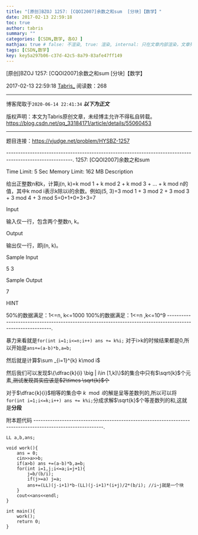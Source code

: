 ```yaml
---
title: "[原创]BZOJ 1257: [CQOI2007]余数之和sum  [分块]【数学】"
date: 2017-02-13 22:59:18
toc: true
author: tabris
summary: ""
categories: [CSDN,数学, 各OJ ]
mathjax: true # false: 不渲染, true: 渲染, internal: 只在文章内部渲染，文章列表中不渲染
tags: [CSDN,数学]
key: key5a297b06-c37d-42c5-8a79-83afe47ff149
---
```


[原创]BZOJ 1257: [CQOI2007]余数之和sum  [分块]【数学】

2017-02-13 22:59:18  [Tabris_](https://me.csdn.net/qq_33184171) 阅读数：268

---

博客爬取于`2020-06-14 22:41:34`
***以下为正文***

版权声明：本文为Tabris原创文章，未经博主允许不得私自转载。
https://blog.csdn.net/qq_33184171/article/details/55060453

<!-- more -->

---

题目连接：https://vjudge.net/problem/HYSBZ-1257

----------------------------------------------------------------------------------------------------------.
1257: [CQOI2007]余数之和sum

Time Limit: 5 Sec  Memory Limit: 162 MB
Description

给出正整数n和k，计算j(n, k)=k mod 1 + k mod 2 + k mod 3 + … + k mod n的值，其中k mod i表示k除以i的余数。例如j(5, 3)=3 mod 1 + 3 mod 2 + 3 mod 3 + 3 mod 4 + 3 mod 5=0+1+0+3+3=7

Input

输入仅一行，包含两个整数n, k。

Output

输出仅一行，即j(n, k)。

Sample Input

5 3

Sample Output

7

HINT

50%的数据满足：1<=n, k<=1000 
100%的数据满足：1<=n ,k<=10^9
-----------------------------------------------------------------------------------------------------------.


暴力来看就是`for(int i=1;i<=n;i++) ans += k%i;`
对于i>k的时候结果都是0,所以开始是`ans+=(a-b)*b,a=b;`

然后就是计算$\sum _{i=1}^{k} k\mod i$

然后我们可以发现$\{\dfrac{k}{i} \big | i\in [1,k]\}$的集合中只有$\sqrt{k}$个元素,~~测试发现其实应该是$2\times \sqrt{k}$个~~

对于$\dfrac{k}{i}$相等的集合中 $k\mod i$的解是呈等差数列的,所以可以将`for(int i=1;i<=k;i++) ans += k%i;`分成求解$\sqrt{k}$个等差数列的和,这就是**分段**


附本题代码
-----------------------------------------------------------------------------------------------------------.
```
LL a,b,ans;

void work(){
    ans = 0;
    cin>>a>>b;
    if(a>b) ans +=(a-b)*b,a=b;
    for(int i=1,j;i<=a;i=j+1){
        j=b/(b/i);
        if(j>=a) j=a;
        ans+=(LL)(j-i+1)*b-(LL)(j-i+1)*(i+j)/2*(b/i); //i~j就是一个块 
    }
    cout<<ans<<endl;
}

int main(){
    work();
    return 0;
}
```

